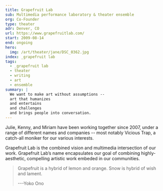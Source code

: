 ```yaml
---
title: Grapefruit Lab
sub: Multimedia performance laboratory & theater ensemble
org: Co-Founder
type: theater
adr: Denver, CO
url: https://www.grapefruitlab.com/
start: 2009-08-14
end: ongoing
hero:
  img: /art/theater/jane/DSC_0362.jpg
index: _grapefruit lab
tags:
  - _grapefruit lab
  - theater
  - writing
  - art
  - ensemble
summary: |
  We want to make art without assumptions --
  art that humanizes
  and entertains
  and challenges
  and brings people into conversation.
---
```


Julie, Kenny, and Miriam have been working together since 2007,
under a range of different names and companies --
most notably Vicious Trap,
a catch-all moniker for our various interests.

Grapefruit Lab is the combined vision
and multimedia intersection of our work.
Grapefruit Lab’s name
encapsulates our goal of combining highly-aesthetic,
compelling artistic work embeded in our communities.

> Grapefruit is a hybrid of lemon and orange.
> Snow is hybrid of wish and lament.
>
> ---Yoko Ono
